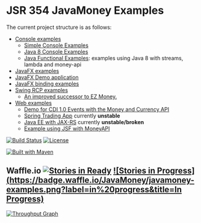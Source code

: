 JSR 354 JavaMoney Examples
==========================

The current project structure is as follows:

- [Console examples](console)
  - [Simple Console Examples](console/javamoney-console-simple)
  - [Java 8 Console Examples](console/javamoney-console-java8)
  - [Java Functional Examples](functional-example): examples using Java 8 with streams, lambda and money-api
- [JavaFX examples](javafx)
 - [JavaFX Demo application](javafx/money-fxdemo)
 - [JavaFX binding examples](javafx/money-javafx-binding)
- [Swing RCP examples](swing)
  - [An improved successor to EZ Money.](swing/javamoney-ez) 
- [Web examples](web)
  - [Demo for CDI 1.0 Events with the Money and Currency API](web/javamoney-payment-cdi-event)
  - [Spring Trading App](web/javamoney-tradingapp)  currently **unstable**
  - [Java EE with JAX-RS](web/jax-rs-money) currently **unstable/broken**
  - [Example using JSF with MoneyAPI](web/jsf-money)

[![Build Status](https://api.travis-ci.org/JavaMoney/javamoney-shelter.png?branch=master)](https://travis-ci.org/JavaMoney/javamoney-examples) [![License](http://img.shields.io/badge/license-Apache2-red.svg)](http://opensource.org/licenses/apache-2.0) 

[![Built with Maven](http://maven.apache.org/images/logos/maven-feather.png)](http://maven.org/)

Waffle.io [![Stories in Ready](https://badge.waffle.io/JavaMoney/javamoney-examples.png?label=ready&title=Ready)](https://waffle.io/JavaMoney/javamoney-examples)
[![Stories in Progress](https://badge.waffle.io/JavaMoney/javamoney-examples.png?label=in%20progress&title=In Progress)](https://waffle.io/JavaMoney/javamoney-examples)
-----------

[![Throughput Graph](https://graphs.waffle.io/JavaMoney/javamoney-examples/throughput.svg)](https://waffle.io/JavaMoney/javamoney-examples/metrics)

